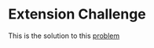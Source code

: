 # Extension Challenge

This is the solution to this [problem](https://codingchallenges.fyi/challenges/challenge-chrome-extension/)
